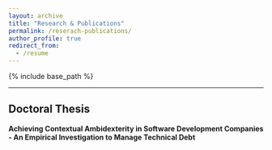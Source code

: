 ```yaml
---
layout: archive
title: "Research & Publications"
permalink: /reserach-publications/
author_profile: true
redirect_from:
  - /resume
---
```


{% include base_path %}

---

## Doctoral Thesis

**Achieving Contextual Ambidexterity in Software Development Companies - An Empirical Investigation to Manage Technical Debt**

<!--
Nowadays the pace of technological development pressures companies to keep up with change. Especially industries, such as the software development industry which are characterized by rapid technological advancements and low entry barriers that lead to fierce and global competition are affected.


Especially in the beginning stages of software startups, they are forced to bring new product ideas quickly to the market for early customer feedback and to outpace competition. As the company grows and becomes more customer-focused, quick and dirty solutions for building minimum viable products will need rework and reengineering. 

Academic literature and practioners agree that 
Instead of taking on a reactive position to change, companies must play a proactive role when preparing for the future. They are required to remain flexible for the future while at the same time being efficient to leverage and capitalize on existing business. Ambidexterity describes the ability of a company to balance this mutual interplay. (O’Reilly et al. 2008, Tushman and O’Reilly 1996, Gibson and Birkinshaw 2004) Extant literature highlights multiple approaches to establishing the skill, one of them being contextual ambidexterity. Contextual ambidexterity depends on the organization’s environment to enable the simultaneous balance of efficiency and flexibility throughout the same company or business unit (Birkinshaw and Gibson 2004).
Collaboration and innovation are particularly critical for the success of software development companies, and the concept of contextual ambidexterity may ensure efficient collaboration while remaining flexible for rapid changes in the future (Ramesh et al. 2012). Albeit extant research, a general understanding of how contextual ambidexterity can be achieved remains unclear.

This research project focuses on software development companies and examines how to achieve balance between agility and reliability to efficiently manage technical debt. The implications 

improve and strengthen their ability to collaborate by achieving the skill of contextual ambidexterity. My goal is to contribute and advance the research in contextual ambidexterity while at the same time helping managing practitioners in the industry understand the contextual environment in more detail, that allows for collaboration and innovation to flourish.


As the concept of organizational ambidexterity is an academic construct (Birkenshaw and Raisch 2013), Systematic Literature Review (SLR) (Transfield et al. 2003; Kitchenham and Charters 2007) is conducted to identify relevant literature and underlying theory. A multiple case study method (Eisenhardt et al. 1989, Grodal et al. 2021) and expert interviews (Gläser and Laudel 2010) have been chosen as the empirical research methods for data collection.

-->
